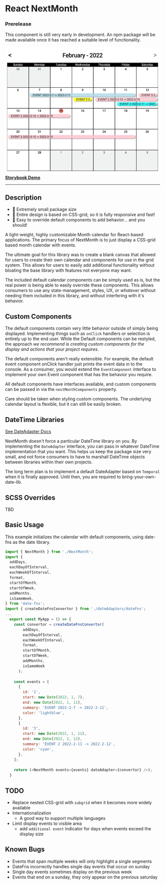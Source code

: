 # React NextMonth

### Prerelease

This component is still very early in development. An npm package will be made available once it has reached a suitable level of functionality.

![Large Calendar Preview](/assets/large_preview.png)
[**Storybook Demo**](https://bruceharrison1984.github.io/NextMonth/?path=/story/nextmonth--datefns)

---

## Description

- 🤏 Extremely small package size
- 📱 Entire design is based on CSS-grid, so it is fully responsive and fast!
- 🔩 Easy to override default components to add behavior... and you should!

A light-weight, highly customizable Month calendar for React-based applications. The primary focus of NextMonth is to just display a CSS-grid based month calendar with events.

The ultimate goal for this library was to create a blank canvas that allowed for users to create their own calendar and components for use in the grid system. This allows for users to easily add additional functionality without bloating the base library with features not everyone may want.

The included default calendar components can be simply used as is, but the real power is being able to easily override these components. This allows consumers to use any state-management, styles, UX, or _whatever_ without needing them included in this library, and without interfering with it's behavior.

## Custom Components

The default components contain very little behavior outside of simply being displayed. Implementing things such as `onClick` handlers or selection is entirely up to the end user. While the Default components can be restyled, the approach _we recommend is creating custom components for the display and actions that your project requires_.

The default components aren't really extensible. For example, the default event component onClick handler just prints the event data in to the console. As a consumer, you would extend the `EventComponent` interface to implement your own Event component that has the behavior you require.

All default components have interfaces available, and custom components can be passed in via the `nextMonthComponents` property.

Care should be taken when styling custom components. The underlying calendar layout is flexible, but it can still be easily broken.

## DateTime Libraries

[See DateAdapter Docs](src/dateAdapters/readme.md)

NextMonth doesn't force a particular DateTime library on you. By implementing the `DateAdapter` interface, you can pass in whatever DateTime implementation that you want. This helps us keep the package size very small, and not force consumers to have to marshall DateTime objects between libraries within their own projects.

The long term plan is to implement a default DateAdapter based on `Temporal` when it is finally approved. Until then, you are required to bring-your-own-date-lib.

## SCSS Overrides

TBD

## Basic Usage

This example initializes the calendar with default components, using date-fns as the date library.

```js
import { NextMonth } from './NextMonth';
import {
  addDays,
  eachDayOfInterval,
  eachWeekOfInterval,
  format,
  startOfMonth,
  startOfWeek,
  addMonths,
  isSameWeek,
} from 'date-fns';
import { createDateFnsConvertor } from './dateAdapters/dateFns';
...
  export const MyApp = () => {
    const convertor = createDateFnsConvertor(
        addDays,
        eachDayOfInterval,
        eachWeekOfInterval,
        format,
        startOfMonth,
        startOfWeek,
        addMonths,
        isSameWeek
      );

    const events = [
      {
        id: '1',
        start: new Date(2022, 1, 7),
        end: new Date(2022, 1, 11),
        summary: 'EVENT 2022-2-7 -> 2022-2-11',
        color: 'lightblue',
      },
      {
        id: '3',
        start: new Date(2022, 1, 11),
        end: new Date(2022, 1, 12),
        summary: 'EVENT 2 2022-2-11 -> 2022-2-12',
        color: 'cyan',
      },
    ];

    return (<NextMonth events={events} dateAdapter={convertor} />);
  }
```

## TODO

- Replace nested CSS-grid with `subgrid` when it becomes more widely available
- Internationalization
  - A good way to support multiple languages
- Limit display events to visible area
  - add `additional event` indicator for days when events exceed the display size

## Known Bugs

- Events that span multiple weeks will only highlight a single segments
- DateFns incorrectly handles single day events that occur on sunday
- Single day events sometimes display on the previous week
- Events that end on a sunday, they only appear on the previous saturday
